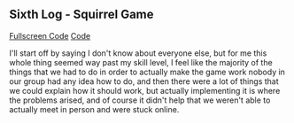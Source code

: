 ## Sixth Log - Squirrel Game

[Fullscreen Code](https://editor.p5js.org/quincywashington/present/8I4NXn2g8C)
[Code](https://editor.p5js.org/quincywashington/sketches/8I4NXn2g8C)

I'll start off by saying I don't know about everyone else, but for me this whole thing seemed way past my skill level, I feel like the majority of the things that we had to do in order to actually make the game work nobody in our group had any idea how to do, and then there were a lot of things that we could explain how it should work, but actually implementing it is where the problems arised, and of course it didn't help that we weren't able to actually meet in person and were stuck online. 

